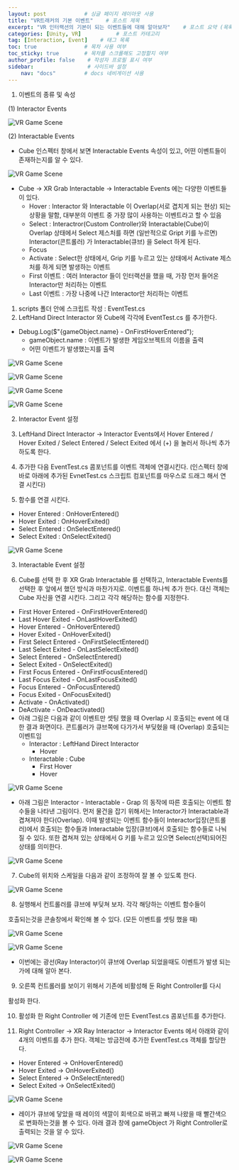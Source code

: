```yaml
---
layout: post            # 싱글 페이지 레이아웃 사용
title: "VR트래커의 기본 이벤트"    # 포스트 제목
excerpt: "VR 인터랙션의 기본이 되는 이벤트들에 대해 알아보자"    # 포스트 요약 (목록에서 표시됨)
categories: [Unity, VR]           # 포스트 카테고리
tag: [Interaction, Event]    # 태그 목록
toc: true               # 목차 사용 여부
toc_sticky: true        # 목차를 스크롤해도 고정할지 여부
author_profile: false    # 작성자 프로필 표시 여부
sidebar:                 # 사이드바 설정
    nav: "docs"         # docs 네비게이션 사용
---
```


1. 이벤트의 종류 및 속성

(1) Interactor Events

![VR Game Scene](https://lh7-us.googleusercontent.com/WQc5CWDS8xTKSuR7OHzIhBbeN5MpoqSM8tSM8M51alfRgFNU1RqQc2C3MZulyXDEr49NuCs9Z6aLNCkYrsIyUG7jtWH088VuRSG1bOHmy8RoviB0NlnsEIrFb2M41NIiEs9S2o8Is7XDhzQxHCWuBdQ)

(2) Interactable Events

- Cube 인스펙터 창에서 보면 Interactable Events 속성이 있고, 어떤 이벤트들이 존재하는지를 알 수 있다.

![VR Game Scene](https://lh7-us.googleusercontent.com/ciS2kzRMYn-T9aAI7YHPum4vtgJ-7DTtfZYNoFRdGJe7_6osbdcxIBMcrvxS_eR6kawUrV_AT-tDWn9MH2jJVaRZCIzn2XOECPkxFCE1jcb0Ux5Hy7h56EAa1kdI4GDNNBEu5ts2bZiHcx1Gd8YGLLA)

- Cube → XR Grab Interactable → Interactable Events 에는 다양한 이벤트들이 있다.
  - Hover : Interactor 와 Interactable 이 Overlap(서로 겹치게 되는 현상) 되는 상황을 말함, 대부분의 이벤트 중 가장 많이 사용하는 이벤트라고 할 수 있음
  - Select : Interactror(Custom Controller)와 Interactable(Cube)이 Overlap 상태에서 Select 제스처를 하면 (일반적으로 Gript 키를 누르면) Interactor(콘트롤러) 가 Interactable(큐브) 을 Select 하게 된다.
  - Focus
  - Activate : Select한 상태에서, Grip 키를 누르고 있는 상태에서 Activate 제스처를 하게 되면 발생하는 이벤트
  - First 이벤트 : 여러 Interactor 들이 인터랙션을 했을 때, 가장 먼저 들어온 Interactor만 처리하는 이벤트
  - Last 이벤트 : 가장 나중에 나간 Interactor만 처리하는 이벤트

1. scripts 폴더 안에 스크립트 작성 : EventTest.cs
2. LeftHand Direct Interactor 와 Cube에 각각에 EventTest.cs 를 추가한다.

- Debug.Log($"{gameObject.name} - OnFirstHoverEntered");
  - gameObject.name : 이벤트가 발생한 게임오브젝트의 이름을 출력
  - 어떤 이벤트가 발생했는지를 출력

![VR Game Scene](https://lh7-us.googleusercontent.com/NMFA53UgEjtiw_0sWmW1i403rTqHUSdA_6MQyYcM_ZwfcqH8cwve_jC89ZFxiCpU1iOlgbZt7yDgUjHJWhCaqr48T0vnVBrt5tVJg6o2ByGSqFroBVpVwv0tZjCzFAuZWYiTkM8fHK_shX4D4vrJAJA)

![VR Game Scene](https://lh7-us.googleusercontent.com/pxxgujFQ-Ue5iI5vQ4W912nR0w9xs9iL1gytkVoVGYFUVQPqjr0673b6VAWRHcPwRgUcXY19rjdafDBuCDDdko-HIfcoeLdzZYbtWzeCrI0gA7NHoMtvyowUiBMVE1Qt6JZwOvZGhqexm5cC97Ms9-c)

![VR Game Scene](https://lh7-us.googleusercontent.com/wHsr1vAjoYgmvIIIiJznBmQVEZztZBMStuLkZbNfEJqtX_veeNtbptTBTubP9pNK7VggBbNG-SLlXQJue-TwTEzeG2eGsF-DIiTtwSanybuscA2PR1OsPcrvl0bIBD-aRWGhXc5n_mgBOlb7X-foofg)

![VR Game Scene](https://lh7-us.googleusercontent.com/7u8di0T6D6g7e7qbtDBHNcHbpJwTWRsIJccbA6clGZcLFMMU-49eX1ZtG0v6TRYurDakWBiX4F-zsF6jXXYNuVqOFkGJRX5vL0okKUryCj5xTdEQX0X_SGeHxnGou1hIl3V7Gk1VQIVRdOkWNvPLrMY)

2. Interactor Event 설정

3) LeftHand Direct Interactor → Interactor Events에서 Hover Entered / Hover Exited / Select Entered / Select Exited 에서 (+) 을 눌러서 하나씩 추가하도록 한다.

4) 추가한 다음 EventTest.cs 콤포넌트를 이벤트 객체에 연결시킨다. (인스펙터 창에 바로 아래에 추가된 EvnetTest.cs 스크립트 컴포넌트를 마우스로 드래그 해서 연결 시킨다)

5) 함수를 연결 시킨다.

- Hover Entered : OnHoverEntered()
- Hover Exited : OnHoverExited()
- Select Entered : OnSelectEntered()
- Select Exited : OnSelectExited()

![VR Game Scene](https://lh7-us.googleusercontent.com/gswrk4n9bZnNlBfJJfNTwhqilqcwFy8JH6pbg23g5cXKCJFXB7kU_s4fKtngeW2L7aRRsuaRTGjccYQTIjlfEs4mC9Pgs8NvnKqGQAC9dL1Ud69l_U1sXidltfxdp878AQ4riIMtm8gh8QqGOD46IKI)

3. Interactable Event 설정

6) Cube를 선택 한 후 XR Grab Interactable 를 선택하고, Interactable Events를 선택한 후 앞에서 했던 방식과 마찬가지로. 이벤트를 하나씩 추가 한다. 대신 객체는 Cube 자신을 연결 시킨다. 그리고 각각 해당하는 함수를 지정한다.

- First Hover Entered - OnFirstHoverEntered()
- Last Hover Exited - OnLastHoverExited()
- Hover Entered - OnHoverEntered()
- Hover Exited - OnHoverExited()
- First Select Entered - OnFirstSelectEntered()
- Last Select Exited - OnLastSelectExited()
- Select Entered - OnSelectEntered()
- Select Exited - OnSelectExited()
- First Focus Entered - OnFirstFocusEntered()
- Last Focus Exited - OnLastFocusExited()
- Focus Entered - OnFocusEntered()
- Focus Exited - OnFocusExited()
- Activate - OnActivated()
- DeActivate - OnDeactivated()
- 아래 그림은 다음과 같이 이벤트만 셋팅 했을 때 Overlap 시 호출되는 event 에 대한 결과 화면이다. 콘트롤러가 큐브쪽에 다가가서 부딪혔을 때 (Overlap) 호출되는 이벤트임
  - Interactor : LeftHand Direct Interactor
    - Hover
  - Interactable : Cube
    - First Hover
    - Hover

![VR Game Scene](https://lh7-us.googleusercontent.com/MAXTBNlN4hwMzr-kF3s3wtxfEKFJQ_0WGnj6EhAMOjE3KOO-x2sNBuzPFjHvX4ZCAXULUbVIm-vVn88Erlsm_uoGznwSCA3IuRSt7nWPT8V9bEFS5QPTJDb6OnF-WHfeMR_OjoVgdWVmBywpUGGzPmE)

- 아래 그림은 Interactor - Interactable - Grap 의 동작에 따른 호출되는 이벤트 함수들을 나타낸 그림이다. 먼저 물건을 잡기 위해서는 Interactor가 Interactable과 겹쳐져야 한다(Overlap). 이때 발생되는 이벤트 함수들이 Interactor입장(콘트롤러)에서 호출되는 함수들과 Interactable 입장(큐브)에서 호출되는 함수들로 나눠 질 수 있다. 또한 겹쳐져 있는 상태에서 G 키를 누르고 있으면 Select(선택)되어진 상태를 의미한다.

![VR Game Scene](https://lh7-us.googleusercontent.com/kx-0b8NoGpWS4my7jYxryFDt7TFeWLkzIj4JcYfYd-AQPpOhNhOXIc1xwTJ38jVdnba0FzqdP7hukk2PKnyc1MGqKjBzjAyMXdnG6royFqz_BOHV4w7osi1cqvHvaQB4qOtJqNt9V7b5g-hu1WECCZA)

7) Cube의 위치와 스케일을 다음과 같이 조정하여 잘 볼 수 있도록 한다.

![VR Game Scene](https://lh7-us.googleusercontent.com/Bu-6hu53mSfMsovD6wdpeg_FSCdeAWzBezpYjF7rehu40JJpyilwjIjI2R-sJd2lEv7DDdwrwUA2SfHmQc-EtJ-sAdh_K7kKz9FRo9_DQF6kvKoUhEKDI_c0BJg6zh2_OsLvch_RsstytSjQPQnOJss)

8) 실행해서 컨트롤러를 큐브에 부딪쳐 보자. 각각 해당하는 이벤트 함수들이

호출되는것을 콘솔창에서 확인해 볼 수 있다. (모든 이벤트를 셋팅 했을 때)

![VR Game Scene](https://lh7-us.googleusercontent.com/MUgAjby6Qh5YVoOxKKCEnjQwu4Vu59P2yf21CgsDuXqVDhmXoiR03zJkVjr7C6OowJySes6G1IcJMhc54_MEMVYZVo9wJqBDaDj2Xm3grJvILNJ5S-VtAy2y8EEMNVeTZHGqVXJd9np_xquoOvywyBk)

![VR Game Scene](https://lh7-us.googleusercontent.com/x-IiBzN5K4rl_NOcrmSu2Ac3JoiPgZ6C-lsmW1ai5wIHcbnMzlvs-eNJRV5p5S7UjWYq2fHeictij7-DI5srD2myObCin9PaMF4Lf2BZugnjQ2okdWaYO2elwGo-UPAeC5L8RpON5--_0XleHmm5Lno)

- 이번에는 광선(Ray Interactor)이 큐브에 Overlap 되었을때도 이벤트가 발생 되는가에 대해 알아 본다.

9) 오른쪽 컨트롤러를 보이기 위해서 기존에 비활성해 둔 Right Controller를 다시

활성화 한다.

10) 활성화 한 Right Controller 에 기존에 만든 EventTest.cs 콤포넌트를 추가한다.

11) Right Controller → XR Ray Interactor → Interactor Events 에서 아래와 같이 4개의 이벤트를 추가 한다. 객체는 방금전에 추가한 EventTest.cs 객체를 할당한다.

- Hover Entered → OnHoverEntered()
- Hover Exited → OnHoverExited()
- Select Entered → OnSelectEntered()
- Select Exited → OnSelectExited()

![VR Game Scene](https://lh7-us.googleusercontent.com/mk6yy67QW7_8IqjyMClTUNr7A7Ce7oDdXMf6zZEIHRzK4YFuC2RDTc0RCPdP7BTexyWsR5quBEfJdPsh86weF4TStBmhKoNVpiCg7NTbdJBMxqP0Cs5tco9I_ORwcCCtRo5ivkieHXn709zI-h_DRJM)

- 레이가 큐브에 닿았을 때 레이의 색깔이 회색으로 바뀌고 빠져 나왔을 때 빨간색으로 변화하는것을 볼 수 있다. 아래 결과 창에 gameObject 가 Right Controller로 출력되는 것을 알 수 있다.

![VR Game Scene](https://lh7-us.googleusercontent.com/QOZ21otyTJzdapcGz5dEQ1F97AWvjGXk1NJCi5RStwFm1c-dmFg-1xLdZ0OSmvqmA2WEOnamNwsZbt59KxJ0J8dt_QtqKnweNouaVvlDaH8r5ApSeSHQn_iqUPGSygYY-BMcNHvN6aEthR8K8M0R2MA)

![VR Game Scene](https://lh7-us.googleusercontent.com/lqInZ8ekn3Dio5geSNrbBAUerHmL3XYppI3P_k2h0Qzi_2y-IxRaaTJ0pp09BwaTvmU77baKj5JdteZ2ySaGFrW2P01-E-Hb9ZBjAPMjNh-h_jtm0PnZBbER783k5QXZY_j_1i8hiQ_XxWaFVEZ4uAI)